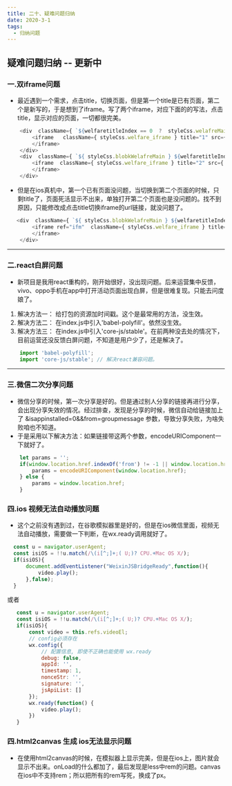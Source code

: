 ```yaml
---
title: 二十、疑难问题归纳
date: 2020-3-1
tags:
  - 归纳问题
---
```


 ## 疑难问题归纳 -- 更新中

 <!-- more -->

 ### 一.双iframe问题
 
 - 最近遇到一个需求，点击title，切换页面，但是第一个title是已有页面，第二个是新写的，于是想到了iframe。写了两个iframe，对应下面的的写法，点击title，显示对应的页面，一切都很完美。
```javascript
    <div  className={ `${welfaretitleIndex == 0  ?  styleCss.welafreMain : ''}`  }>
        <iframe   className={ styleCss.welfare_iframe } title="1" src={ urlOne } frameBorder="0">
        </iframe>
    </div>
    <div  className={ `${ styleCss.blobkWelafreMain } ${welfaretitleIndex == 1  ?  styleCss.welafreMain : ''}`  }>
        <iframe  className={ styleCss.welfare_iframe } title="2" src={ urlTwo } frameBorder="0">
        </iframe>
    </div>
```
 - 但是在ios真机中，第一个已有页面没问题，当切换到第二个页面的时候，只剩title了，页面死活显示不出来，单独打开第二个页面也是没问题的。找不到原因，只能修改成点击title切换iframe的url链接，就没问题了。


```javascript
   <div  className={ `${ styleCss.blobkWelafreMain } ${welfaretitleIndex == 1  ?  styleCss.welafreMain : ''}`  }>
        <iframe ref="ifm"  className={ styleCss.welfare_iframe } title="1" src={ this.url } frameBorder="0">
        </iframe>
    </div>
```


***

### 二.react白屏问题
 - 新项目是我用react重构的，刚开始很好，没出现问题。后来运营集中反馈，vivo、oppo手机在app中打开活动页面出现白屏，但是很难复现。只能去问度娘了。
 1. 解决方法一： 给打包的资源加时间戳。这个是最常用的方法，没生效。
 2. 解决方法二： 在index.js中引入'babel-polyfill'。依然没生效。
 3. 解决方法三： 在index.js中引入'core-js/stable'。在前两种没去处的情况下，目前运营还没反馈白屏问题，不知道是用户少了，还是解决了。

```javascript
    import 'babel-polyfill';
    import 'core-js/stable'; // 解决react兼容问题。
```
***

### 三.微信二次分享问题

 - 微信分享的时候，第一次分享是好的。但是通过别人分享的链接再进行分享，会出现分享失效的情况。经过排查，发现是分享的时候，微信自动给链接加上了 &isappinstalled=0&&from=groupmessage 参数，导致分享失败，为啥失败咱也不知道。
- 于是采用以下解决方法：如果链接带这两个参数，encodeURIComponent一下就好了。
```javascript
    let params = '';
    if(window.location.href.indexOf('from') != -1 || window.location.href.indexOf('isappinstalled') != -1){
        params = encodeURIComponent(window.location.href);
    } else {
        params = window.location.href;
    }
```

### 四.ios 视频无法自动播放问题
 - 这个之前没有遇到过，在谷歌模拟器里是好的，但是在ios微信里面，视频无法自动播放，需要做一下判断，在wx.ready调用就好了。

  ```javascript
    const u = navigator.userAgent;
    const isiOS = !!u.match(/\(i[^;]+;( U;)? CPU.+Mac OS X/);
    if(isiOS){
        document.addEventListener("WeixinJSBridgeReady",function(){
            video.play();
        },false);
    }
 ```
 
或者

 ```javascript
    const u = navigator.userAgent;
    const isiOS = !!u.match(/\(i[^;]+;( U;)? CPU.+Mac OS X/);
    if(isiOS){
        const video = this.refs.videoEl;
        // config必须存在
        wx.config({
            // 配置信息, 即使不正确也能使用 wx.ready
            debug: false,
            appId: '',
            timestamp: 1,
            nonceStr: '',
            signature: '',
            jsApiList: []
        });
        wx.ready(function() {
            video.play();
        })
    }
 ```
 
 ### 四.html2canvas 生成 ios无法显示问题
- 在使用html2canvas的时候，在模拟器上显示完美，但是在ios上，图片就会显示不出来。onLoad的什么都加了，最后发现是less中rem的问题。canvas在ios中不支持rem；所以把所有的rem写死，换成了px。
